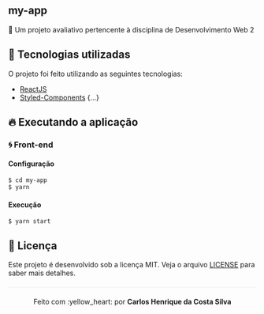 ## my-app
:open_file_folder: Um projeto avaliativo pertencente à disciplina de Desenvolvimento Web 2

## :rocket: Tecnologias utilizadas
O projeto foi feito utilizando as seguintes tecnologias:

- [ReactJS](https://reactjs.org/)
- [Styled-Components](https://styled-components.com/)
{...}

## :fire: Executando a aplicação

### :cyclone: Front-end
#### Configuração

```
$ cd my-app
$ yarn
```
#### Execução
```
$ yarn start
```

## :page_facing_up: Licença 
Este projeto é desenvolvido sob a licença MIT. Veja o arquivo [LICENSE](LICENSE.md) para saber mais detalhes.

<p align="center" style="margin-top: 20px; border-top: 1px solid #eee; padding-top: 20px;">Feito com :yellow_heart: por <strong> Carlos Henrique da Costa Silva </strong> </p>
